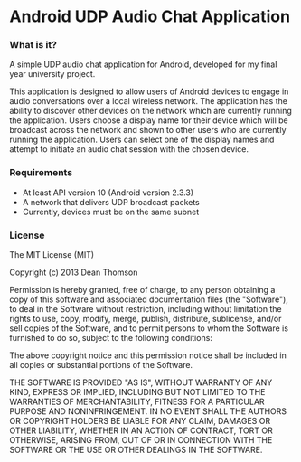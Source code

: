 # Android UDP Audio Chat Application

### What is it?

A simple UDP audio chat application for Android, developed for my final year university project.

This application is designed to allow users of Android devices to engage in audio conversations over a local wireless network. The application has the ability to discover other devices on the network which are currently running the application. Users choose a display name for their device which will be broadcast across the network and shown to other users who are currently running the application. Users can select one of the display names and attempt to initiate an audio chat session with the chosen device.

### Requirements

- At least API version 10 (Android version 2.3.3)
- A network that delivers UDP broadcast packets
- Currently, devices must be on the same subnet

### License

The MIT License (MIT)

Copyright (c) 2013 Dean Thomson

Permission is hereby granted, free of charge, to any person obtaining a copy
of this software and associated documentation files (the "Software"), to deal
in the Software without restriction, including without limitation the rights
to use, copy, modify, merge, publish, distribute, sublicense, and/or sell
copies of the Software, and to permit persons to whom the Software is
furnished to do so, subject to the following conditions:

The above copyright notice and this permission notice shall be included in
all copies or substantial portions of the Software.

THE SOFTWARE IS PROVIDED "AS IS", WITHOUT WARRANTY OF ANY KIND, EXPRESS OR
IMPLIED, INCLUDING BUT NOT LIMITED TO THE WARRANTIES OF MERCHANTABILITY,
FITNESS FOR A PARTICULAR PURPOSE AND NONINFRINGEMENT. IN NO EVENT SHALL THE
AUTHORS OR COPYRIGHT HOLDERS BE LIABLE FOR ANY CLAIM, DAMAGES OR OTHER
LIABILITY, WHETHER IN AN ACTION OF CONTRACT, TORT OR OTHERWISE, ARISING FROM,
OUT OF OR IN CONNECTION WITH THE SOFTWARE OR THE USE OR OTHER DEALINGS IN
THE SOFTWARE.
